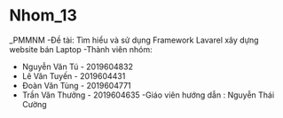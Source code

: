 # Nhom_13
_PMMNM
-Đề tài: Tìm hiểu và sử dụng Framework Lavarel xây dựng website bán Laptop
-Thành viên nhóm: 
  + Nguyễn Văn Tú - 2019604832
  + Lê Văn Tuyến - 2019604431
  + Đoàn Văn Tùng - 2019604771
  + Trần Văn Thưởng - 2019604635
 -Giáo viên hướng dẫn : Nguyễn Thái Cường
 
 
